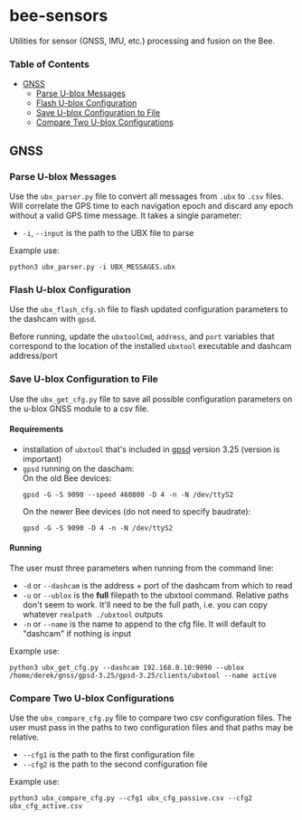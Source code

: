 # bee-sensors

Utilities for sensor (GNSS, IMU, etc.) processing and fusion on the Bee.

### Table of Contents
- [GNSS](#gnss)
    - [Parse U-blox Messages](#parse-u-blox-messages)
    - [Flash U-blox Configuration](#flash-u-blox-configuration)
    - [Save U-blox Configuration to File](#save-u-blox-configuration-to-file)
    - [Compare Two U-blox Configurations](#compare-two-u-blox-configurations)

## GNSS


### Parse U-blox Messages

Use the `ubx_parser.py` file to convert all messages from `.ubx` to `.csv` files. Will correlate the GPS time to each navigation epoch and discard any epoch without a valid GPS time message. It takes a single parameter:
- `-i`, `--input` is the path to the UBX file to parse

Example use:
```
python3 ubx_parser.py -i UBX_MESSAGES.ubx
```

### Flash U-blox Configuration

Use the `ubx_flash_cfg.sh` file to flash updated configuration parameters to the dashcam with `gpsd`.

Before running, update the `ubxtoolCmd`, `address`, and `port` variables that correspond to the location of the installed `ubxtool` executable and dashcam address/port

### Save U-blox Configuration to File

Use the `ubx_get_cfg.py` file to save all possible configuration parameters on the u-blox GNSS module to a csv file.

#### Requirements
- installation of `ubxtool` that's included in [gpsd](https://gpsd.gitlab.io/gpsd/building.html) version 3.25 (version is important)
 - `gpsd` running on the dascham:  
    On the old Bee devices:
    ```
    gpsd -G -S 9090 --speed 460800 -D 4 -n -N /dev/ttyS2
    ```
    On the newer Bee devices (do not need to specify baudrate):
    ```
    gpsd -G -S 9090 -D 4 -n -N /dev/ttyS2
    ```
#### Running
The user must three parameters when running from the command line:
- `-d` or `--dashcam` is the address + port of the dashcam from which to read
- `-u` or `--ublox` is the **full** filepath to the ubxtool command. Relative paths don't seem to work. It'll need to be the full path, i.e. you can copy whatever `realpath ./ubxtool` outputs
- `-n` or `--name` is the name to append to the cfg file. It will default to "dashcam" if nothing is input

Example use:
```
python3 ubx_get_cfg.py --dashcam 192.168.0.10:9090 --ublox /home/derek/gnss/gpsd-3.25/gpsd-3.25/clients/ubxtool --name active
```

### Compare Two U-blox Configurations

Use the `ubx_compare_cfg.py` file to compare two csv configuration files. The user must pass in the paths to two configuration files and that paths may be relative.
- `--cfg1` is the path to the first configuration file
- `--cfg2` is the path to the second configuration file

Example use:
```
python3 ubx_compare_cfg.py --cfg1 ubx_cfg_passive.csv --cfg2 ubx_cfg_active.csv
```

